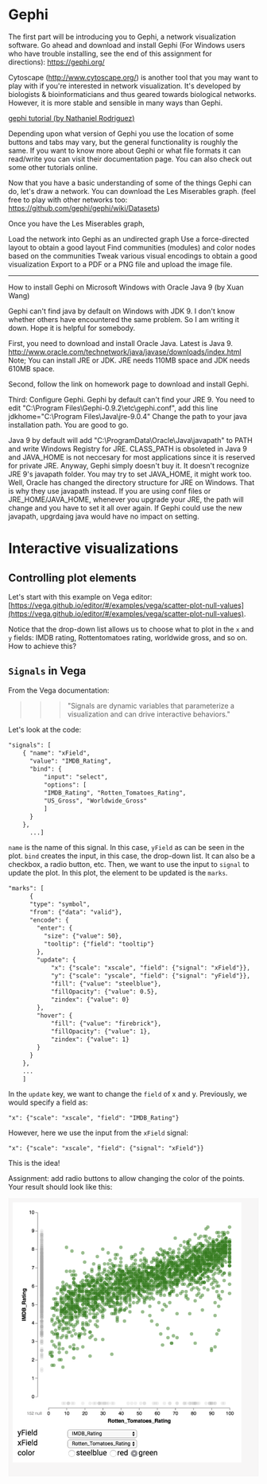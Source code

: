 # Gephi

The first part will be introducing you to Gephi, a network visualization software. Go ahead and download and install Gephi (For Windows users who have trouble installing, see the end of this assignment for directions): https://gephi.org/

Cytoscape (http://www.cytoscape.org/) is another tool that you may want to play with if you're interested in network visualization. It's developed by biologists & bioinformaticians and thus geared towards biological networks. However, it is more stable and sensible in many ways than Gephi. 



[gephi tutorial (by Nathaniel Rodriguez)](https://youtu.be/PAoRKtUfUkA)



Depending upon what version of Gephi you use the location of some buttons and tabs may vary, but the general functionality is roughly the same. If you want to know more about Gephi or what file formats it can read/write you can visit their documentation page. You can also check out some other tutorials online.

Now that you have a basic understanding of some of the things Gephi can do, let's draw a network. You can download the Les Miserables graph. (feel free to play with other networks too: https://github.com/gephi/gephi/wiki/Datasets) 

Once you have the Les Miserables graph,

Load the network into Gephi as an undirected graph
Use a force-directed layout to obtain a good layout
Find communities (modules) and color nodes based on the communities
Tweak various visual encodings to obtain a good visualization
Export to a PDF or a PNG file
and upload the image file. 


----

How to install Gephi on Microsoft Windows with Oracle Java 9 (by Xuan Wang)

Gephi can't find java by default on Windows with JDK 9. 
I don't know whether others have encountered the same problem. So I am writing it down. Hope it is helpful for somebody.

First, you need to download and install Oracle Java. Latest is Java 9. 
http://www.oracle.com/technetwork/java/javase/downloads/index.html
Note; You can install JRE or JDK. JRE needs 110MB space and JDK needs 610MB space.

Second, follow the link on homework page to download and install Gephi.

Third: Configure Gephi. Gephi by default can't find your JRE 9. 
You need to edit "C:\Program Files\Gephi-0.9.2\etc\gephi.conf", add this line
jdkhome="C:\Program Files\Java\jre-9.0.4"
Change the path to your java installation path. You are good to go.

Java 9 by default will add "C:\ProgramData\Oracle\Java\javapath\" to PATH and write Windows Registry for JRE. CLASS_PATH is obsoleted in Java 9 and JAVA_HOME is not neccesary for most applications since it is reserved for private JRE. Anyway, Gephi simply doesn't buy it. It doesn't recognize JRE 9's javapath folder. 
You may try to set JAVA_HOME, it might work too.
Well, Oracle has changed the directory structure for JRE on Windows. That is why they use javapath instead. If you are using conf files or JRE_HOME/JAVA_HOME, whenever you upgrade your JRE, the path will change and you have to set it all over again. If Gephi could use the new javapath, upgrdaing java would have no impact on setting.


# Interactive visualizations

## Controlling plot elements

Let's start with this example on Vega editor: [https://vega.github.io/editor/#/examples/vega/scatter-plot-null-values](https://vega.github.io/editor/#/examples/vega/scatter-plot-null-values).

Notice that the drop-down list allows us to choose what to plot in the `x` and `y` fields: IMDB rating, Rottentomatoes rating, worldwide gross, and so on. How to achieve this?

## `Signals` in Vega

From the Vega documentation:

>>>"Signals are dynamic variables that parameterize a visualization and can drive interactive behaviors." 

Let's look at the code:

``` 
"signals": [
    { "name": "xField", 
      "value": "IMDB_Rating",
      "bind": {
          "input": "select", 
          "options": [
          "IMDB_Rating", "Rotten_Tomatoes_Rating", 
          "US_Gross", "Worldwide_Gross"
          ]
      }
    },
      ...]
```

`name` is the name of this signal. In this case, `yField` as can be seen in the plot.
`bind` creates the input, in this case, the drop-down list. It can also be a checkbox, a radio button, etc.
Then, we want to use the input to `signal` to update the plot. In this plot, the element to be updated is the `marks`.

```
"marks": [
      {
      "type": "symbol",
      "from": {"data": "valid"},
      "encode": {
        "enter": {
          "size": {"value": 50},
          "tooltip": {"field": "tooltip"}
        },
        "update": {
            "x": {"scale": "xscale", "field": {"signal": "xField"}},
            "y": {"scale": "yscale", "field": {"signal": "yField"}},
            "fill": {"value": "steelblue"},
            "fillOpacity": {"value": 0.5},
            "zindex": {"value": 0}
        },
        "hover": {
            "fill": {"value": "firebrick"},
            "fillOpacity": {"value": 1},
            "zindex": {"value": 1}
        }
      }
    },
    ...
    ]
```
   
In the `update` key, we want to change the `field` of x and y. Previously, we would specify a field as:
    
```
"x": {"scale": "xscale", "field": "IMDB_Rating"}
```
However, here we use the input from the `xField` signal:

```
"x": {"scale": "xscale", "field": {"signal": "xField"}}
```

This is the idea! 

Assignment: add radio buttons to allow changing the color of the points. Your result should look like this:

![example](https://github.com/yy/dviz-course/raw/master/m14-networks-and-interactive/m14_example.png)
    
    
    
